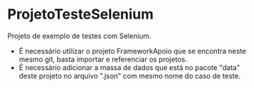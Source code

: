 # ProjetoTesteSelenium

Projeto de exemplo de testes com Selenium.
- É necessário utilizar o projeto FrameworkApoio que se encontra neste mesmo git, basta importar e referenciar os projetos.
- É necessário adicionar a massa de dados que está no pacote "data" deste projeto no arquivo ".json" com mesmo nome do caso de teste.

